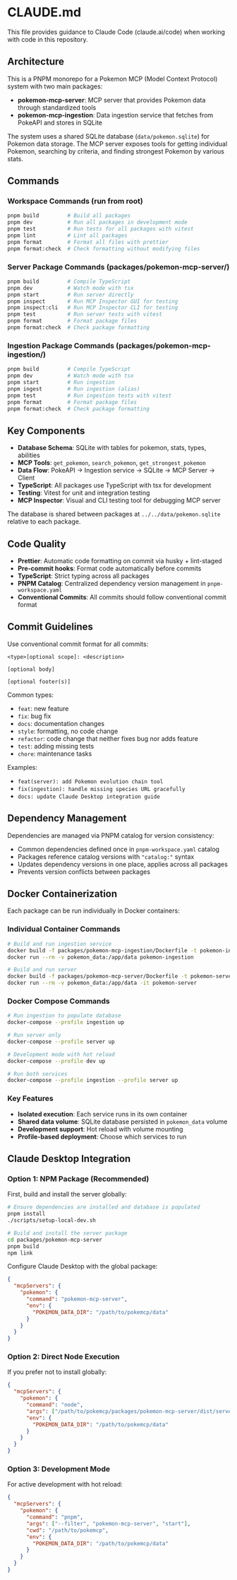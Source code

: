 # CLAUDE.md

This file provides guidance to Claude Code (claude.ai/code) when working with code in this repository.

## Architecture

This is a PNPM monorepo for a Pokemon MCP (Model Context Protocol) system with two main packages:

- **pokemon-mcp-server**: MCP server that provides Pokemon data through standardized tools
- **pokemon-mcp-ingestion**: Data ingestion service that fetches from PokeAPI and stores in SQLite

The system uses a shared SQLite database (`data/pokemon.sqlite`) for Pokemon data storage. The MCP server exposes tools for getting individual Pokemon, searching by criteria, and finding strongest Pokemon by various stats.

## Commands

### Workspace Commands (run from root)

```bash
pnpm build         # Build all packages
pnpm dev           # Run all packages in development mode
pnpm test          # Run tests for all packages with vitest
pnpm lint          # Lint all packages
pnpm format        # Format all files with prettier
pnpm format:check  # Check formatting without modifying files
```

### Server Package Commands (packages/pokemon-mcp-server/)

```bash
pnpm build         # Compile TypeScript
pnpm dev           # Watch mode with tsx
pnpm start         # Run server directly
pnpm inspect       # Run MCP Inspector GUI for testing
pnpm inspect:cli   # Run MCP Inspector CLI for testing
pnpm test          # Run server tests with vitest
pnpm format        # Format package files
pnpm format:check  # Check package formatting
```

### Ingestion Package Commands (packages/pokemon-mcp-ingestion/)

```bash
pnpm build         # Compile TypeScript
pnpm dev           # Watch mode with tsx
pnpm start         # Run ingestion
pnpm ingest        # Run ingestion (alias)
pnpm test          # Run ingestion tests with vitest
pnpm format        # Format package files
pnpm format:check  # Check package formatting
```

## Key Components

- **Database Schema**: SQLite with tables for pokemon, stats, types, abilities
- **MCP Tools**: `get_pokemon`, `search_pokemon`, `get_strongest_pokemon`
- **Data Flow**: PokeAPI → Ingestion service → SQLite → MCP Server → Client
- **TypeScript**: All packages use TypeScript with tsx for development
- **Testing**: Vitest for unit and integration testing
- **MCP Inspector**: Visual and CLI testing tool for debugging MCP server

The database is shared between packages at `../../data/pokemon.sqlite` relative to each package.

## Code Quality

- **Prettier**: Automatic code formatting on commit via husky + lint-staged
- **Pre-commit hooks**: Format code automatically before commits
- **TypeScript**: Strict typing across all packages
- **PNPM Catalog**: Centralized dependency version management in `pnpm-workspace.yaml`
- **Conventional Commits**: All commits should follow conventional commit format

## Commit Guidelines

Use conventional commit format for all commits:

```
<type>[optional scope]: <description>

[optional body]

[optional footer(s)]
```

Common types:

- `feat`: new feature
- `fix`: bug fix
- `docs`: documentation changes
- `style`: formatting, no code change
- `refactor`: code change that neither fixes bug nor adds feature
- `test`: adding missing tests
- `chore`: maintenance tasks

Examples:

- `feat(server): add Pokemon evolution chain tool`
- `fix(ingestion): handle missing species URL gracefully`
- `docs: update Claude Desktop integration guide`

## Dependency Management

Dependencies are managed via PNPM catalog for version consistency:

- Common dependencies defined once in `pnpm-workspace.yaml` catalog
- Packages reference catalog versions with `"catalog:"` syntax
- Updates dependency versions in one place, applies across all packages
- Prevents version conflicts between packages

## Docker Containerization

Each package can be run individually in Docker containers:

### Individual Container Commands

```bash
# Build and run ingestion service
docker build -f packages/pokemon-mcp-ingestion/Dockerfile -t pokemon-ingestion .
docker run --rm -v pokemon_data:/app/data pokemon-ingestion

# Build and run server
docker build -f packages/pokemon-mcp-server/Dockerfile -t pokemon-server .
docker run --rm -v pokemon_data:/app/data -it pokemon-server
```

### Docker Compose Commands

```bash
# Run ingestion to populate database
docker-compose --profile ingestion up

# Run server only
docker-compose --profile server up

# Development mode with hot reload
docker-compose --profile dev up

# Run both services
docker-compose --profile ingestion --profile server up
```

### Key Features

- **Isolated execution**: Each service runs in its own container
- **Shared data volume**: SQLite database persisted in `pokemon_data` volume
- **Development support**: Hot reload with volume mounting
- **Profile-based deployment**: Choose which services to run

## Claude Desktop Integration

### Option 1: NPM Package (Recommended)

First, build and install the server globally:

```bash
# Ensure dependencies are installed and database is populated
pnpm install
./scripts/setup-local-dev.sh

# Build and install the server package
cd packages/pokemon-mcp-server
pnpm build
npm link
```

Configure Claude Desktop with the global package:

```json
{
  "mcpServers": {
    "pokemon": {
      "command": "pokemon-mcp-server",
      "env": {
        "POKEMON_DATA_DIR": "/path/to/pokemcp/data"
      }
    }
  }
}
```

### Option 2: Direct Node Execution

If you prefer not to install globally:

```json
{
  "mcpServers": {
    "pokemon": {
      "command": "node",
      "args": ["/path/to/pokemcp/packages/pokemon-mcp-server/dist/server.js"],
      "env": {
        "POKEMON_DATA_DIR": "/path/to/pokemcp/data"
      }
    }
  }
}
```

### Option 3: Development Mode

For active development with hot reload:

```json
{
  "mcpServers": {
    "pokemon": {
      "command": "pnpm",
      "args": ["--filter", "pokemon-mcp-server", "start"],
      "cwd": "/path/to/pokemcp",
      "env": {
        "POKEMON_DATA_DIR": "/path/to/pokemcp/data"
      }
    }
  }
}
```
